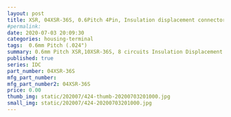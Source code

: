 ```yaml
---
layout: post
title: XSR, 04XSR-36S, 0.6Pitch 4Pin, Insulation displacement connectors(WTB)
#permalink: 
date: 2020-07-03 20:09:30
categories: housing-terminal
tags:  0.6mm Pitch (.024")
summary: 0.6mm Pitch XSR,10XSR-36S, 8 circuits Insulation Displacement Connectors (Wire-to-Board type)
published: true 
series: IDC
part_number: 04XSR-36S
mfg_part_number: 
mfg_part_number2: 04XSR-36S
price: 0.00
thumb_img: static/202007/424-thumb-20200703201000.jpg
small_img: static/202007/424-20200703201000.jpg
---
```



